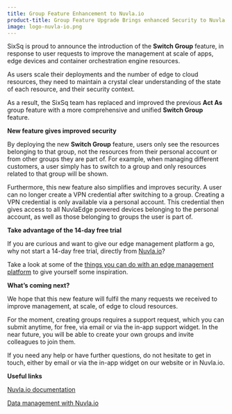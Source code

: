 ```yaml
---
title: Group Feature Enhancement to Nuvla.io
product-title: Group Feature Upgrade Brings enhanced Security to Nuvla.io Edge Management Platform
image: logo-nuvla-io.png
---
```


SixSq is proud to announce the introduction of the **Switch Group** feature, in response to user requests to improve the management at scale of apps, edge devices and container orchestration engine resources.

As users scale their deployments and the number of edge to cloud resources, they need to maintain a crystal clear understanding of the state of each resource, and their security context.

As a result, the SixSq team has replaced and improved the previous **Act As** group feature with a more comprehensive and unified **Switch Group** feature.

**New feature gives improved security**

By deploying the new **Switch Group** feature, users only see the resources belonging to that group, not the resources from their personal account or from other groups they are part of. For example, when managing different customers, a user simply has to switch to a group and only resources related to that group will be shown.

Furthermore, this new feature also simplifies and improves security. A user can no longer create a VPN credential after switching to a group. Creating a VPN credential is only available via a personal account. This credential then gives access to all NuvlaEdge powered devices belonging to the personal account, as well as those belonging to groups the user is part of.

**Take advantage of the 14-day free trial**

If you are curious and want to give our edge management platform a go, why not start a 14-day free trial, directly from [Nuvla.io](https://nuvla.io/ui/sign-up)?

Take a look at some of the [things you can do with an edge management platform](https://youtu.be/Y8TjUnMfK3g) to give yourself some inspiration.

**What’s coming next?**

We hope that this new feature will fulfil the many requests we received to improve management, at scale, of edge to cloud resources.

For the moment, creating groups requires a support request, which you can submit anytime, for free, via email or via the in-app support widget. In the near future, you will be able to create your own groups and invite colleagues to join them.

If you need any help or have further questions, do not hesitate to get in touch, either by email or via the in-app widget on our website or in Nuvla.io.

**Useful links**

[Nuvla.io documentation](https://docs.nuvla.io/)

[Data management with Nuvla.io](/blog/tech-corner/2020/05/04/data-management-with-nuvla-part-1.html) 
